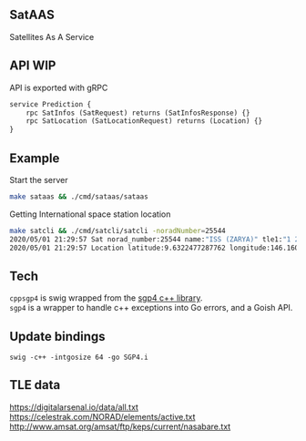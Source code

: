 ## SatAAS

Satellites As A Service

## API WIP

API is exported with gRPC

```proto
service Prediction {
    rpc SatInfos (SatRequest) returns (SatInfosResponse) {}
    rpc SatLocation (SatLocationRequest) returns (Location) {}
}
```

## Example

Start the server
```sh
make sataas && ./cmd/sataas/sataas   
```

Getting International space station location
```sh
make satcli && ./cmd/satcli/satcli -noradNumber=25544 
2020/05/01 21:29:57 Sat norad_number:25544 name:"ISS (ZARYA)" tle1:"1 25544U 98067A   20122.80026326  .00001880  00000-0  41787-4 0  9992" tle2:"2 25544  51.6449 218.0536 0001301 215.9785 288.2587 15.49341642224825" 
2020/05/01 21:29:57 Location latitude:9.6322477287762 longitude:146.1607791576601 altitude:418.0752680819114 
```

## Tech

`cppsgp4` is swig wrapped from the [sgp4 c++ library](https://github.com/dnwrnr/sgp4).  
`sgp4` is a wrapper to handle c++ exceptions into Go errors, and a Goish API.

## Update bindings

```
swig -c++ -intgosize 64 -go SGP4.i
```

## TLE data

https://digitalarsenal.io/data/all.txt  
https://celestrak.com/NORAD/elements/active.txt  
http://www.amsat.org/amsat/ftp/keps/current/nasabare.txt
